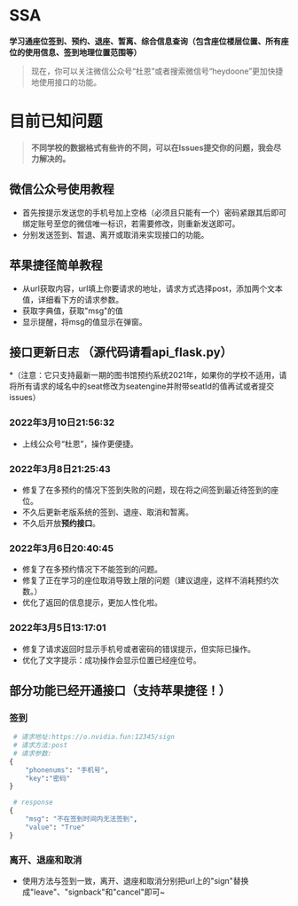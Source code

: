 # SSA
**学习通座位签到、预约、退座、暂离、综合信息查询（包含座位楼层位置、所有座位的使用信息、签到地理位置范围等）**

> 现在，你可以关注微信公众号“杜恩”或者搜索微信号“heydoone”更加快捷地使用接口的功能。

# 目前已知问题

> **不同学校的数据格式有些许的不同，可以在Issues提交你的问题，我会尽力解决的。**

## 微信公众号使用教程

* 首先按提示发送您的手机号加上空格（必须且只能有一个）密码紧跟其后即可绑定账号至您的微信唯一标识，若需要修改，则重新发送即可。
* 分别发送签到、暂退、离开或取消来实现接口的功能。

## 苹果捷径简单教程

* 从url获取内容，url填上你要请求的地址，请求方式选择post，添加两个文本值，详细看下方的请求参数。
* 获取字典值，获取"msg"的值
* 显示提醒，将msg的值显示在弹窗。

## 接口更新日志 （源代码请看api_flask.py）
*（注意：它只支持最新一期的图书馆预约系统2021年，如果你的学校不适用，请将所有请求的域名中的seat修改为seatengine并附带seatId的值再试或者提交issues）

### 2022年3月10日21:56:32

* 上线公众号“杜恩”，操作更便捷。

### 2022年3月8日21:25:43

* 修复了在多预约的情况下签到失败的问题，现在将之间签到最近待签到的座位。
* 不久后更新老版系统的签到、退座、取消和暂离。
* 不久后开放**预约接口**。

### 2022年3月6日20:40:45

* 修复了在多预约情况下不能签到的问题。
* 修复了正在学习的座位取消导致上限的问题（建议退座，这样不消耗预约次数。）
* 优化了返回的信息提示，更加人性化啦。

### 2022年3月5日13:17:01

* 修复了请求返回时显示手机号或者密码的错误提示，但实际已操作。
* 优化了文字提示：成功操作会显示位置已经座位号。

## 部分功能已经开通接口（支持苹果捷径！）

### 签到

``` python
 # 请求地址:https://o.nvidia.fun:12345/sign
 # 请求方法:post
 # 请求参数:
{
    "phonenums": "手机号",
    "key":"密码"
}

 # response
{
    "msg": "不在签到时间内无法签到",
    "value": "True"
}
```

### 离开、退座和取消

* 使用方法与签到一致，离开、退座和取消分别把url上的"sign"替换成"leave"、"signback"和"cancel"即可~
